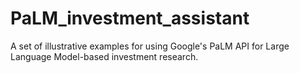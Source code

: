 # PaLM_investment_assistant
A set of illustrative examples for using Google's PaLM API for Large Language Model-based investment research.
